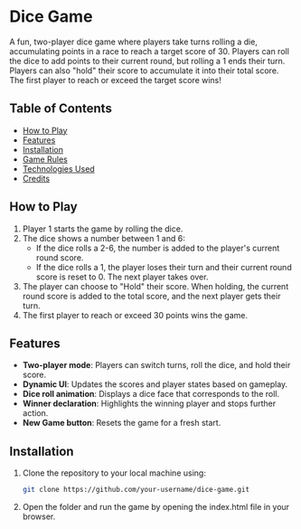 # Dice Game

A fun, two-player dice game where players take turns rolling a die, accumulating points in a race to reach a target score of 30. Players can roll the dice to add points to their current round, but rolling a 1 ends their turn. Players can also "hold" their score to accumulate it into their total score. The first player to reach or exceed the target score wins!

## Table of Contents
- [How to Play](#how-to-play)
- [Features](#features)
- [Installation](#installation)
- [Game Rules](#game-rules)
- [Technologies Used](#technologies-used)
- [Credits](#credits)

## How to Play

1. Player 1 starts the game by rolling the dice.
2. The dice shows a number between 1 and 6:
   - If the dice rolls a 2-6, the number is added to the player's current round score.
   - If the dice rolls a 1, the player loses their turn and their current round score is reset to 0. The next player takes over.
3. The player can choose to "Hold" their score. When holding, the current round score is added to the total score, and the next player gets their turn.
4. The first player to reach or exceed 30 points wins the game.

## Features

- **Two-player mode**: Players can switch turns, roll the dice, and hold their score.
- **Dynamic UI**: Updates the scores and player states based on gameplay.
- **Dice roll animation**: Displays a dice face that corresponds to the roll.
- **Winner declaration**: Highlights the winning player and stops further action.
- **New Game button**: Resets the game for a fresh start.

## Installation

1. Clone the repository to your local machine using:

   ```bash
   git clone https://github.com/your-username/dice-game.git

2. Open the folder and run the game by opening the index.html file in your browser.


